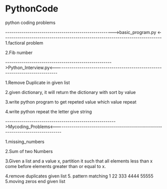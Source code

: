 # PythonCode
python coding problems

------------------------------------------------------>basic_program.py <-------------------------------------------------------------------------------
1.factioral problem 

2.Fib number



----------------------------------------------------->Python_Interview.py<-------------------------------------------------------------------------------

1.Remove Duplicate in given list 

2.given dictionary, it will return the dictionary with sort by value

3.write python program to get repeted value which value repeat

4.write python repeat the letter give string




------------------------------------------------------->Mycoding_Problems<---------------------------------------------------------------------------------

1.missing_numbers

2.Sum of two Numbers

3.Given a list and a value x, partition it such that all elements less than x come before elements greater than or equal to x.

4.remove duplicates given list
5. pattern matching
1
22
333
4444
55555
5.moving zeros end given list

